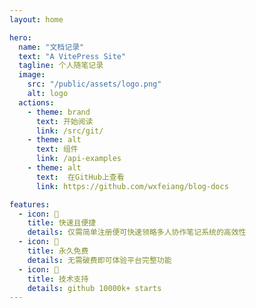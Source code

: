 ```yaml
---
layout: home

hero:
  name: "文档记录"
  text: "A VitePress Site"
  tagline: 个人随笔记录
  image:
    src: "/public/assets/logo.png"
    alt: logo
  actions:
    - theme: brand
      text: 开始阅读
      link: /src/git/
    - theme: alt
      text: 组件
      link: /api-examples
    - theme: alt
      text:  在GitHub上查看
      link: https://github.com/wxfeiang/blog-docs

features:
  - icon: 🌭
    title: 快速且便捷
    details: 仅需简单注册便可快速领略多人协作笔记系统的高效性
  - icon: 🎁
    title: 永久免费
    details: 无需破费即可体验平台完整功能
  - icon: 🥇
    title: 技术支持
    details: github 10000k+ starts 
---
```


